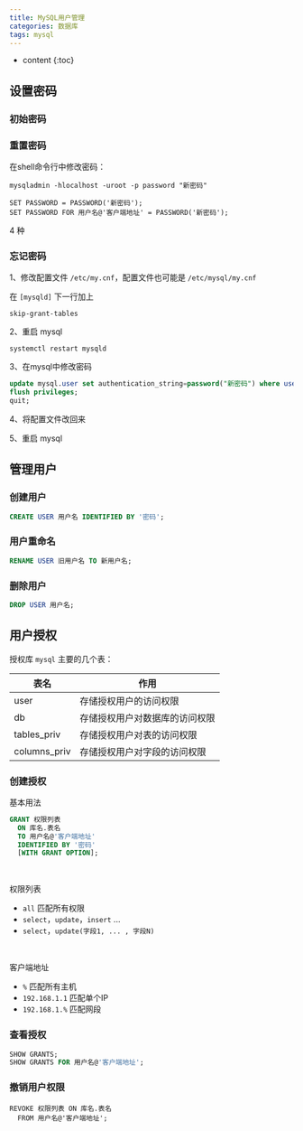 ```yaml
---
title: MySQL用户管理
categories: 数据库
tags: mysql
---
```


* content
{:toc}


## 设置密码

### 初始密码



### 重置密码

在shell命令行中修改密码：

```
mysqladmin -hlocalhost -uroot -p password "新密码"
```



```
SET PASSWORD = PASSWORD('新密码');
SET PASSWORD FOR 用户名@'客户端地址' = PASSWORD('新密码');
```





4 种



### 忘记密码

1、修改配置文件 `/etc/my.cnf`，配置文件也可能是 `/etc/mysql/my.cnf`

在 `[mysqld]` 下一行加上

```
skip-grant-tables
```

2、重启 mysql

```
systemctl restart mysqld
```

3、在mysql中修改密码

```SQL
update mysql.user set authentication_string=password("新密码") where user='root' and host='localhost';
flush privileges;
quit;
```

4、将配置文件改回来

5、重启 mysql



## 管理用户

### 创建用户

```sql
CREATE USER 用户名 IDENTIFIED BY '密码';
```



### 用户重命名

```sql
RENAME USER 旧用户名 TO 新用户名;
```



### 删除用户

```sql
DROP USER 用户名;
```



## 用户授权

授权库 `mysql` 主要的几个表：

| 表名         | 作用                           |
| ------------ | ------------------------------ |
| user         | 存储授权用户的访问权限         |
| db           | 存储授权用户对数据库的访问权限 |
| tables_priv  | 存储授权用户对表的访问权限     |
| columns_priv | 存储授权用户对字段的访问权限   |



### 创建授权

基本用法

```sql
GRANT 权限列表
  ON 库名.表名 
  TO 用户名@'客户端地址'
  IDENTIFIED BY '密码'
  [WITH GRANT OPTION];
```

<br>

权限列表

* `all` 匹配所有权限
* `select`，`update`，`insert` ...
* `select`，`update(字段1, ... , 字段N)`

<br>

客户端地址

* `%` 匹配所有主机
* `192.168.1.1` 匹配单个IP
* `192.168.1.%` 匹配网段



### 查看授权

```SQL
SHOW GRANTS;
SHOW GRANTS FOR 用户名@'客户端地址';
```



### 撤销用户权限

```
REVOKE 权限列表 ON 库名.表名
  FROM 用户名@'客户端地址';
```













